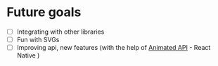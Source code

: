 # Future goals

- [ ] Integrating with other libraries
- [ ] Fun with SVGs
- [ ] Improving api, new features (with the help of [Animated API](https://facebook.github.io/react-native/docs/animations.html) - React Native )
